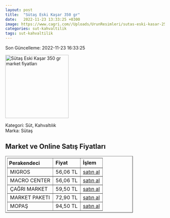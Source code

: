 ```yaml
---
layout: post
title:  "Sütaş Eski Kaşar 350 gr"
date:   2022-11-23 13:33:25 +0300
image: https://www.cagri.com//Uploads/UrunResimleri/sutas-eski-kasar-250-gr-c00004.jpg
categories: sut-kahvaltilik
tags: sut-kahvaltilik
---
```


Son Güncelleme: 2022-11-23 16:33:25

<img src="https://www.cagri.com//Uploads/UrunResimleri/sutas-eski-kasar-250-gr-c00004.jpg" width="200" alt="Sütaş Eski Kaşar 350 gr market fiyatları" />

Kategori: Süt, Kahvaltılık
<br />
Marka: Sütaş

<h2>Market ve Online Satış Fiyatları</h2>

<table border="1" style="padding: 5px;width:80%;">
  <tr>
    <td style="padding: 5px;"><strong>Perakendeci</strong></td>
    <td><strong>Fiyat</strong></td>
    <td><strong>İşlem</strong></td>
  </tr>
  <tr>
              <td title="Migros">MIGROS</td>
              <td>56,06 TL</td>
              <td><a title="Migros" target="_blank" href="https://www.migros.com.tr/sutas-eski-kasar-350-g-p-9a2685">satın al</a></td>
            </tr><tr>
              <td title="Macro Center">MACRO CENTER</td>
              <td>56,06 TL</td>
              <td><a title="Macro Center" target="_blank" href="https://www.macrocenter.com.tr/sutas-eski-kasar-350-g-p-9a2685">satın al</a></td>
            </tr><tr>
              <td title="Çağrı Market">ÇAĞRI MARKET</td>
              <td>59,50 TL</td>
              <td><a title="Çağrı Market" target="_blank" href="https://www.cagri.com/sutas-eski-kasar-350-gr">satın al</a></td>
            </tr><tr>
              <td title="Market Paketi">MARKET PAKETI</td>
              <td>72,90 TL</td>
              <td><a title="Market Paketi" target="_blank" href="https://www.marketpaketi.com.tr/sutas-eski-kasar-peyniri-350-gr-p-548527">satın al</a></td>
            </tr><tr>
              <td title="Mopaş">MOPAŞ</td>
              <td>94,50 TL</td>
              <td><a title="Mopaş" target="_blank" href="https://www.mopas.com.tr/sutas-eski-kasar-350-gr/p/732">satın al</a></td>
            </tr>
</table>
